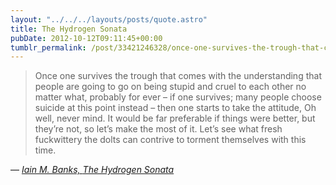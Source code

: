 ```yaml
---
layout: "../../../layouts/posts/quote.astro"
title: The Hydrogen Sonata
pubDate: 2012-10-12T09:11:45+00:00
tumblr_permalink: /post/33421246328/once-one-survives-the-trough-that-comes-with-the
---
```


> Once one survives the trough that comes with the understanding that people are going to go on being stupid and cruel to each other no matter what, probably for ever – if one survives; many people choose suicide at this point instead – then one starts to take the attitude, Oh well, never mind. It would be far preferable if things were better, but they’re not, so let’s make the most of it. Let’s see what fresh fuckwittery the dolts can contrive to torment themselves with this time.

— <cite>[Iain M. Banks, _The Hydrogen Sonata_](https://www.goodreads.com/book/show/13497991-the-hydrogen-sonata)</cite>

